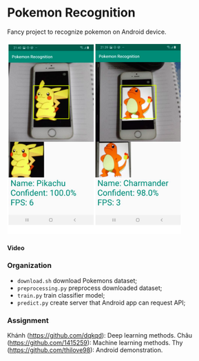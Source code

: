 # Pokemon Recognition

Fancy project to recognize pokemon on Android device.

![](classification/demo.png)

#### Video


### Organization

- `download.sh` download Pokemons dataset;
- `preprocessing.py` preprocess downloaded dataset;
- `train.py` train classifier model;
- `predict.py` create server that Android app can request API;

### Assignment
Khánh (https://github.com/dqkqd): Deep learning methods.
Châu (https://github.com/1415259): Machine learning methods.
Thy (https://github.com/thilove98): Android demonstration.
